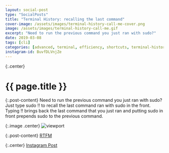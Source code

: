 ```yaml
---
layout: social-post
type: "SocialPosts"
title: "Terminal History: recalling the last command"
cover-image: /assets/images/terminal-history-call-me-cover.png
image: /assets/images/terminal-history-call-me.gif
excerpt: "Need to run the previous command you just ran with sudo?"
date: 2019-03-08
tags: [cli]
categories: [advanced, terminal, efficiency, shortcuts, terminal-history, cli]
instagram-id: BuvfDLVnjZe
---
```

{:.center}
# {{ page.title }}

{:.post-content}
Need to run the previous command you just ran with sudo? Just type sudo !! to
recall the last command ran with sudo in the front. Typing !! brings back the
last command that you just ran and putting sudo in front prepends sudo to the
previous command.

{:.image .center}
![viewport]({{page.image}})

{:.post-content}
<a href="http://ftp.gnu.org/old-gnu/Manuals/bash/html_chapter/bashref_9.html#SEC115" target="_blank">RTFM</a>

{:.center}
<a class="insta-link" href="https://www.instagram.com/p/{{page.instagram-id}}" target="_blank">Instagram Post</a>
